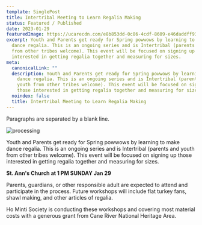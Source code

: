 ```yaml
---
template: SinglePost
title: Intertribal Meeting to Learn Regalia Making
status: Featured / Published
date: 2023-01-29
featuredImage: https://ucarecdn.com/e8b853dd-0c86-4cdf-8609-e46daddff93b/
excerpt: Youth and Parents get ready for Spring powwows by learning to make
  dance regalia. This is an ongoing series and is Intertribal (parents and youth
  from other tribes welcome). This event will be focused on signing up those
  interested in getting regalia together and measuring for sizes.
meta:
  canonicalLink: ""
  description: Youth and Parents get ready for Spring powwows by learning to make
    dance regalia. This is an ongoing series and is Intertribal (parents and
    youth from other tribes welcome). This event will be focused on signing up
    those interested in getting regalia together and measuring for sizes.
  noindex: false
  title: Intertribal Meeting to Learn Regalia Making
---
```

Paragraphs are separated by a blank line.

![processing](https://ucarecdn.com/835f896e-f258-443d-838f-615924e226c4/)

<!--StartFragment-->

Youth and Parents get ready for Spring powwows by learning to make dance regalia. This is an ongoing series and is Intertribal (parents and youth from other tribes welcome). This event will be focused on signing up those interested in getting regalia together and measuring for sizes.

**St. Ann's Church at 1 PM SUNDAY Jan 29**

Parents, guardians, or other responsible adult are expected to attend and participate in the process. Future workshops will include flat turkey fans, shawl making, and other articles of regalia.

Ho Minti Society is conducting these workshops and covering most material costs with a generous grant from Cane River National Heritage Area.

<!--EndFragment-->